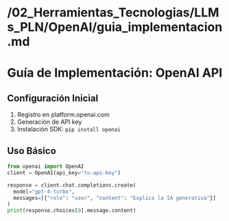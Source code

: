# /02_Herramientas_Tecnologias/LLMs_PLN/OpenAI/guia_implementacion.md
# Guía de Implementación: OpenAI API

## Configuración Inicial
1. Registro en platform.openai.com
2. Generación de API key
3. Instalación SDK: `pip install openai`

## Uso Básico
```python
from openai import OpenAI
client = OpenAI(api_key="tu-api-key")

response = client.chat.completions.create(
  model="gpt-4-turbo",
  messages=[{"role": "user", "content": "Explica la IA generativa"}]
)
print(response.choices[0].message.content)